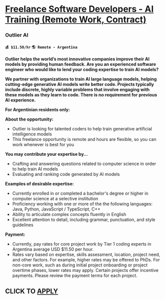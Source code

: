 # [Freelance Software Developers - AI Training (Remote Work, Contract)](https://www.remotewlb.com/apply/freelance-software-developers-ai-training-remote-work-contract)  
### Outlier AI  
#### `💰 $11.50/hr` `🌎 Remote - Argentina`  

**Outlier helps the world’s most innovative companies improve their AI models by providing human feedback. Are you an experienced software engineer who would like to lend your coding expertise to train AI models?**

**We partner with organizations to train AI large language models, helping cutting-edge generative AI models write better code. Projects typically include discrete, highly variable problems that involve engaging with these models as they learn to code. There is no requirement for previous AI experience.**

**For Argentinian residents only:**

**About the opportunity:**

  * Outlier is looking for talented coders to help train generative artificial intelligence models
  * This freelance opportunity is remote and hours are flexible, so you can work whenever is best for you

**You may contribute your expertise by…**

  * Crafting and answering questions related to computer science in order to help train AI models
  * Evaluating and ranking code generated by AI models

**Examples of desirable expertise:**

  * Currently enrolled in or completed a bachelor's degree or higher in computer science at a selective institution
  * Proficiency working with one or more of the the following languages: Java, Python, JavaScript / TypeScript, C++
  * Ability to articulate complex concepts fluently in English
  * Excellent attention to detail, including grammar, punctuation, and style guidelines

**Payment:**

  * Currently, pay rates for core project work by Tier 1 coding experts in Argentina average USD $11.50 per hour.
  * Rates vary based on expertise, skills assessment, location, project need, and other factors. For example, higher rates may be offered to PhDs. For non-core work, such as during initial project onboarding or project overtime phases, lower rates may apply. Certain projects offer incentive payments. Please review the payment terms for each project.

  
## CLICK TO [APPLY](https://www.remotewlb.com/apply/freelance-software-developers-ai-training-remote-work-contract)


